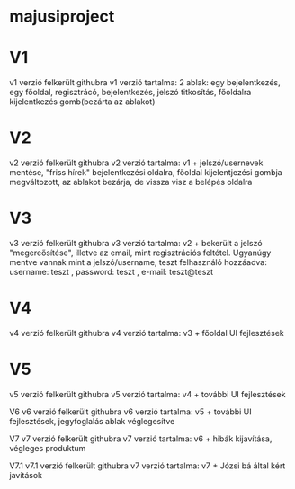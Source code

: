 # majusiproject
# V1
v1 verzió felkerült githubra
v1 verzió tartalma: 2 ablak: egy bejelentkezés, egy főoldal, regisztrácó, bejelentkezés, jelszó titkosítás, főoldalra kijelentkezés gomb(bezárta az ablakot)

# V2 
v2 verzió felkerült githubra
v2 verzió tartalma: v1 + jelszó/usernevek mentése, "friss hírek" bejelentkezési oldalra, főoldal kijelentjezési gombja megváltozott, az ablakot bezárja, de vissza visz a belépés oldalra

# V3 
v3 verzió felkerült githubra
v3 verzió tartalma: v2 + bekerült a jelszó "megereősítése", illetve az email, mint regisztrációs feltétel. Ugyanúgy mentve vannak mint a jelszó/username, teszt felhasználó hozzáadva: username: teszt , password: teszt , e-mail: teszt@teszt 

# V4 
v4 verzió felkerült githubra
v4 verzió tartalma: v3 + főoldal UI fejlesztések

# V5 
v5 verzió felkerült githubra
v5 verzió tartalma: v4 + további UI fejlesztések

V6
v6 verzió felkerült githubra v6 verzió tartalma: v5 + további UI fejlesztések, jegyfoglalás ablak véglegesítve

V7
v7 verzió felkerült githubra v7 verzió tartalma: v6 + hibák kijavítása, végleges produktum

V7.1
v7.1 verzió felkerült githubra v7 verzió tartalma: v7 + Józsi bá által kért javítások

